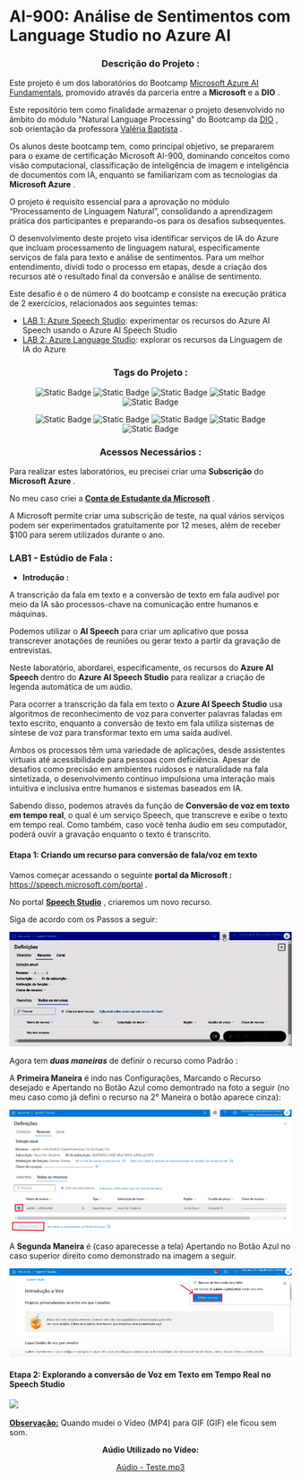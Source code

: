 # AI-900: Análise de Sentimentos com Language Studio no Azure AI

<div align="center">

### **Descrição do Projeto :**

</div>

Este projeto é um dos laboratórios do Bootcamp [Microsoft Azure AI Fundamentals](https://web.dio.me/track/microsoft-azure-ai-fundamentals), promovido através da parceria entre a **Microsoft** e a **DIO** .

Este repositório tem como finalidade armazenar o projeto desenvolvido no âmbito do módulo "Natural Language Processing" do Bootcamp da [DIO](https://www.dio.me/users/giovananascimentoferreira1) , sob orientação da professora [Valéria Baptista](https://www.linkedin.com/in/valeriabaptista/) .

Os alunos deste bootcamp tem, como principal objetivo, se prepararem para o exame de certificação Microsoft AI-900, dominando conceitos como visão computacional, classificação de inteligência de imagem e inteligência de documentos com IA, enquanto se familiarizam com as tecnologias da **Microsoft Azure** .

O projeto é requisito essencial para a aprovação no módulo “Processamento de Linguagem Natural”, consolidando a aprendizagem prática dos participantes e preparando-os para os desafios subsequentes.

O desenvolvimento deste projeto visa identificar serviços de IA do Azure que incluam processamento de linguagem natural, especificamente serviços de fala para texto e análise de sentimentos. Para um melhor entendimento, dividi todo o processo em etapas, desde a criação dos recursos até o resultado final da conversão e análise de sentimento.

Este desafio é o de número 4 do bootcamp e consiste na execução prática de 2 exercícios, relacionados aos seguintes temas:

- [LAB 1: Azure Speech Studio](http://aka.ms/ai900-speech): experimentar os recursos do Azure AI Speech usando o Azure AI Speech Studio
- [LAB 2: Azure Language Studio](http://aka.ms/ai900-text-analysis): explorar os recursos da Linguagem de IA do Azure


<div align="center">

### **Tags do Projeto :**

![Static Badge](https://img.shields.io/badge/Inteligência_Artificial_(IA)-blue)
![Static Badge](https://img.shields.io/badge/IA_Generativa-blue)
![Static Badge](https://img.shields.io/badge/IA_Speech_(Legendagem)-blue)
![Static Badge](https://img.shields.io/badge/IA_Processamento_de_Linguagem_Natural-blue)
![Static Badge](https://img.shields.io/badge/IA_Análise_de_Sentimentos-blue)

![Static Badge](https://img.shields.io/badge/Microsoft_Azure-orange)
![Static Badge](https://img.shields.io/badge/Azure_AI_Services-orange)
![Static Badge](https://img.shields.io/badge/Azure_Language_Services-orange)
![Static Badge](https://img.shields.io/badge/Azure_Speech_Studio-orange)
![Static Badge](https://img.shields.io/badge/Azure_Language_Studio-orange)

</div>

<div align="center">

### **Acessos Necessários :**

</div>

Para realizar estes laboratórios, eu precisei criar uma **Subscrição** do **Microsoft Azure** . 

No meu caso criei a [**Conta de Estudante da Microsoft**](https://azure.microsoft.com/pt-br/free/students) .

A Microsoft permite criar uma subscrição de teste, na qual vários serviços podem ser experimentados gratuitamente por 12 meses, além de receber $100 para serem utilizados durante o ano.

### **LAB1 - Estúdio de Fala :**

- **Introdução :**

A transcrição da fala em texto e a conversão de texto em fala audível por meio da IA são processos-chave na comunicação entre humanos e máquinas. 

Podemos utilizar o **AI Speech** para criar um aplicativo que possa transcrever anotações de reuniões ou gerar texto a partir da gravação de entrevistas.

Neste laboratório, abordarei, especificamente, os recursos do **Azure AI Speech** dentro do **Azure AI Speech Studio** para realizar a criação de legenda automática de um aúdio.

Para ocorrer a transcrição da fala em texto o **Azure AI Speech Studio** usa algoritmos de reconhecimento de voz para converter palavras faladas em texto escrito, enquanto a conversão de texto em fala utiliza sistemas de síntese de voz para transformar texto em uma saída audível.

Ambos os processos têm uma variedade de aplicações, desde assistentes virtuais até acessibilidade para pessoas com deficiência. Apesar de desafios como precisão em ambientes ruidosos e naturalidade na fala sintetizada, o desenvolvimento contínuo impulsiona uma interação mais intuitiva e inclusiva entre humanos e sistemas baseados em IA.

Sabendo disso, podemos através da função de **Conversão de voz em texto em tempo real**, o qual é um serviço Speech, que transcreve e exibe o texto em tempo real. Como também, caso você tenha áudio em seu computador, poderá ouvir a gravação enquanto o texto é transcrito.

#### **Etapa 1: Criando um recurso para conversão de fala/voz em texto**

Vamos começar acessando o seguinte **portal da Microsoft :** https://speech.microsoft.com/portal .

No portal [**Speech Studio**](https://speech.microsoft.com/portal) , criaremos um novo recurso.

Siga de acordo com os Passos a seguir:

<div align="center">
 
<img src="Assets/Passo-a-Passo para Criar Recurso no Speech Studio.gif"/>

</div>

Agora tem ***duas maneiras*** de definir o recurso como Padrão :

A **Primeira Maneira** é indo nas Configurações, Marcando o Recurso desejado e Apertando no Botão Azul como demontrado na foto a seguir (no meu caso como já defini o recurso na 2° Maneira o botão aparece cinza):

<div align="center">

<img src="Assets/1° Maneira - Definir Recurso como Padrão.png">

</div>

A **Segunda Maneira** é (caso aparecesse a tela) Apertando no Botão Azul no caso superior direito como demonstrado na imagem a seguir.

<div align="center">

<img src="Assets/2° Maneira - Definir Recurso como Padrão.png">

</div>


#### **Etapa 2: Explorando a conversão de Voz em Texto em Tempo Real no Speech Studio**

<img src="Assets/Passo-a-Passo - Converter Aúdio em Texto.gif">

<u>**Observação:**</u> Quando mudei o Vídeo (MP4) para GIF (GIF) ele ficou sem som.

<div align="center">

**Aúdio Utilizado no Vídeo:** 

[Aúdio - Teste.mp3](https://github.com/Giovana006/Lab04---Processamento-de-Linguagem-Natural/blob/main/Assets/A%C3%BAdio%20-%20TESTE.mp3)

</div>


